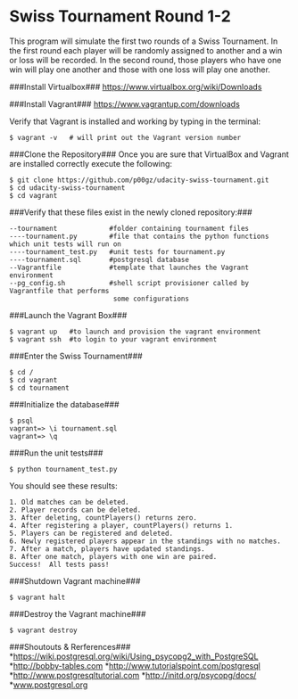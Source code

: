 # Swiss Tournament Round 1-2

This program will simulate the first two rounds of a Swiss Tournament. In the first round
each player will be randomly assigned to another and a win or loss will be recorded. In the second
round, those players who have one win will play one another and those with one loss will play one another. 

###Install Virtualbox###
https://www.virtualbox.org/wiki/Downloads


###Install Vagrant###
https://www.vagrantup.com/downloads

Verify that Vagrant is installed and working by typing in the terminal:

	$ vagrant -v   # will print out the Vagrant version number

###Clone the Repository###
Once you are sure that VirtualBox and Vagrant are installed correctly execute the following:

	$ git clone https://github.com/p00gz/udacity-swiss-tournament.git
	$ cd udacity-swiss-tournament
	$ cd vagrant

###Verify that these files exist in the newly cloned repository:###<br>

	--tournament             #folder containing tournament files
	----tournament.py        #file that contains the python functions which unit tests will run on
	----tournament_test.py   #unit tests for tournament.py
	----tournament.sql       #postgresql database
	--Vagrantfile            #template that launches the Vagrant environment
	--pg_config.sh           #shell script provisioner called by Vagrantfile that performs
                              some configurations 

###Launch the Vagrant Box###

	$ vagrant up   #to launch and provision the vagrant environment
	$ vagrant ssh  #to login to your vagrant environment

###Enter the Swiss Tournament###

	$ cd /
	$ cd vagrant
	$ cd tournament

###Initialize the database###

	$ psql
	vagrant=> \i tournament.sql
	vagrant=> \q


###Run the unit tests###

	$ python tournament_test.py

You should see these results:

	1. Old matches can be deleted.
	2. Player records can be deleted.
	3. After deleting, countPlayers() returns zero.
	4. After registering a player, countPlayers() returns 1.
	5. Players can be registered and deleted.
	6. Newly registered players appear in the standings with no matches.
	7. After a match, players have updated standings.
	8. After one match, players with one win are paired.
	Success!  All tests pass!

###Shutdown Vagrant machine###

	$ vagrant halt


###Destroy the Vagrant machine###

	$ vagrant destroy


###Shoutouts & Rerferences###
*https://wiki.postgresql.org/wiki/Using_psycopg2_with_PostgreSQL
*http://bobby-tables.com
*http://www.tutorialspoint.com/postgresql
*http://www.postgresqltutorial.com
*http://initd.org/psycopg/docs/
*www.postgresql.org

